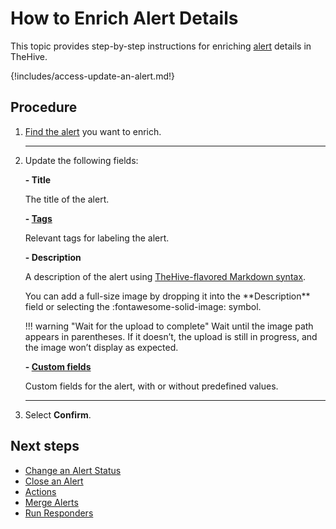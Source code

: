 # How to Enrich Alert Details

This topic provides step-by-step instructions for enriching [alert](about-alerts.md) details in TheHive.

{!includes/access-update-an-alert.md!}

<h2>Procedure</h2>

1. [Find the alert](../alerts/search-for-alerts/find-an-alert.md) you want to enrich.

    ---

2. Update the following fields:

    **- Title**

    The title of the alert.

    **- [Tags](../cases/tags/about-tags.md)**

    Relevant tags for labeling the alert.

    **- Description**

    A description of the alert using [TheHive-flavored Markdown syntax](../../thehive-flavored-markdown.md).

    <!-- md:version 5.5 --> You can add a full-size image by dropping it into the **Description** field or selecting the :fontawesome-solid-image: symbol.

    !!! warning "Wait for the upload to complete"
        Wait until the image path appears in parentheses. If it doesn’t, the upload is still in progress, and the image won’t display as expected.

    **- [Custom fields](../cases/custom-fields/add-custom-fields.md)**  

    Custom fields for the alert, with or without predefined values.

    ---

3. Select **Confirm**.

<h2>Next steps</h2>

* [Change an Alert Status](change-status-alert.md)
* [Close an Alert](close-an-alert.md)
* [Actions](../alerts/alerts-description/actions.md)
* [Merge Alerts](../alerts/alerts-description/merge-alerts.md)
* [Run Responders](../alerts/alerts-description/run-responders.md)